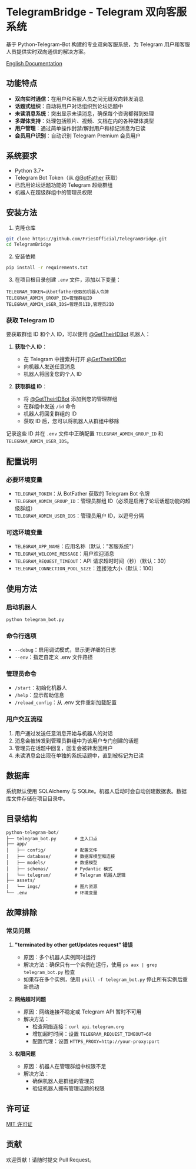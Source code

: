 # TelegramBridge - Telegram 双向客服系统

基于 Python-Telegram-Bot 构建的专业双向客服系统，为 Telegram 用户和客服人员提供实时双向通信的解决方案。

[English Documentation](README.en.md)

## 功能特点

- **双向实时通信**：在用户和客服人员之间无缝双向转发消息
- **话题式组织**：自动将用户对话组织到论坛话题中
- **未读消息系统**：突出显示未读消息，确保每个咨询都得到处理
- **多媒体支持**：处理包括照片、视频、文档在内的各种媒体类型
- **用户管理**：通过简单操作封禁/解封用户和标记消息为已读
- **会员用户识别**：自动识别 Telegram Premium 会员用户

## 系统要求

- Python 3.7+
- Telegram Bot Token（从 [@BotFather](https://t.me/BotFather) 获取）
- 已启用论坛话题功能的 Telegram 超级群组
- 机器人在超级群组中的管理员权限

## 安装方法

1. 克隆仓库
```bash
git clone https://github.com/FriesOfficial/TelegramBridge.git
cd TelegramBridge
```

2. 安装依赖
```bash
pip install -r requirements.txt
```

3. 在项目根目录创建 `.env` 文件，添加以下变量：
```
TELEGRAM_TOKEN=从botfather获取的机器人令牌
TELEGRAM_ADMIN_GROUP_ID=管理群组ID
TELEGRAM_ADMIN_USER_IDS=管理员1ID,管理员2ID
```

### 获取 Telegram ID

要获取群组 ID 和个人 ID，可以使用 [@GetTheirIDBot](https://t.me/GetTheirIDBot) 机器人：

1. **获取个人 ID**：
   - 在 Telegram 中搜索并打开 [@GetTheirIDBot](https://t.me/GetTheirIDBot)
   - 向机器人发送任意消息
   - 机器人将回复您的个人 ID

2. **获取群组 ID**：
   - 将 [@GetTheirIDBot](https://t.me/GetTheirIDBot) 添加到您的管理群组
   - 在群组中发送 `/id` 命令
   - 机器人将回复群组的 ID
   - 获取 ID 后，您可以将机器人从群组中移除

记录这些 ID 并在 `.env` 文件中正确配置 `TELEGRAM_ADMIN_GROUP_ID` 和 `TELEGRAM_ADMIN_USER_IDS`。

## 配置说明

### 必要环境变量

- `TELEGRAM_TOKEN`：从 BotFather 获取的 Telegram Bot 令牌
- `TELEGRAM_ADMIN_GROUP_ID`：管理员群组 ID（必须是启用了论坛话题功能的超级群组）
- `TELEGRAM_ADMIN_USER_IDS`：管理员用户 ID，以逗号分隔

### 可选环境变量

- `TELEGRAM_APP_NAME`：应用名称（默认："客服系统"）
- `TELEGRAM_WELCOME_MESSAGE`：用户欢迎消息
- `TELEGRAM_REQUEST_TIMEOUT`：API 请求超时时间（秒）（默认：30）
- `TELEGRAM_CONNECTION_POOL_SIZE`：连接池大小（默认：100）

## 使用方法

### 启动机器人

```bash
python telegram_bot.py
```

### 命令行选项

- `--debug`：启用调试模式，显示更详细的日志
- `--env`：指定自定义 .env 文件路径

### 管理员命令

- `/start`：初始化机器人
- `/help`：显示帮助信息
- `/reload_config`：从 .env 文件重新加载配置

### 用户交互流程

1. 用户通过发送任意消息开始与机器人的对话
2. 消息会被转发到管理员群组中为该用户专门创建的话题
3. 管理员在话题中回复，回复会被转发回用户
4. 未读消息会出现在单独的系统话题中，直到被标记为已读

## 数据库

系统默认使用 SQLAlchemy 与 SQLite。机器人启动时会自动创建数据表。数据库文件存储在项目目录中。

## 目录结构

```
python-telegram-bot/
├── telegram_bot.py       # 主入口点
├── app/
│   ├── config/           # 配置文件
│   ├── database/         # 数据库模型和连接
│   ├── models/           # 数据模型
│   ├── schemas/          # Pydantic 模式
│   └── telegram/         # Telegram 机器人逻辑
├── assets/
│   └── imgs/             # 图片资源
└── .env                  # 环境变量
```

## 故障排除

### 常见问题

1. **"terminated by other getUpdates request" 错误**
   - 原因：多个机器人实例同时运行
   - 解决方法：确保只有一个实例在运行，使用 `ps aux | grep telegram_bot.py` 检查
   - 如果存在多个实例，使用 `pkill -f telegram_bot.py` 停止所有实例后重新启动

2. **网络超时问题**
   - 原因：网络连接不稳定或 Telegram API 暂时不可用
   - 解决方法：
     - 检查网络连接：`curl api.telegram.org`
     - 增加超时时间：设置 `TELEGRAM_REQUEST_TIMEOUT=60`
     - 配置代理：设置 `HTTPS_PROXY=http://your-proxy:port`

3. **权限问题**
   - 原因：机器人在管理群组中权限不足
   - 解决方法：
     - 确保机器人是群组的管理员
     - 验证机器人拥有管理话题的权限

## 许可证

[MIT 许可证](LICENSE)

## 贡献

欢迎贡献！请随时提交 Pull Request。
 